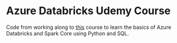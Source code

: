 Azure Databricks Udemy Course
=============================

Code from working along to [this](https://www.udemy.com/course/azure-databricks-spark-core-for-data-engineers) course to learn the basics of Azure Databricks and Spark Core using Python and SQL.
